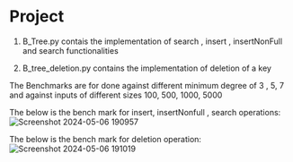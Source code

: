 # Project

1) B_Tree.py contais the implementation of search , insert , insertNonFull and search functionalities

2) B_tree_deletion.py contains the implementation of deletion of a key

The Benchmarks are for done against different minimum degree of 3 , 5, 7 and against inputs of different sizes  100, 500, 1000, 5000

The below is the bench mark for insert, insertNonfull , search operations:
![Screenshot 2024-05-06 190957](https://github.com/Sriradh3014/Project/assets/57588485/d00bab08-8839-4dcb-bd02-f2dddf403033)

The below is the bench mark for deletion operation:
![Screenshot 2024-05-06 191019](https://github.com/Sriradh3014/Project/assets/57588485/9b1371f8-41d5-449c-9886-874dca6aba8c)
